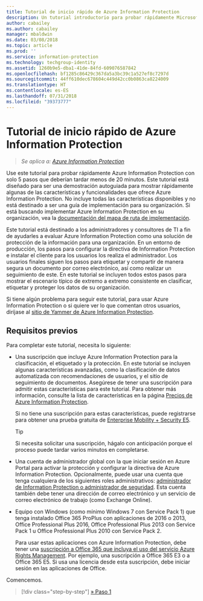 ```yaml
---
title: Tutorial de inicio rápido de Azure Information Protection
description: Un tutorial introductorio para probar rápidamente Microsoft Azure Information Protection para su organización, que debería durar unos 20 minutos.
author: cabailey
ms.author: cabailey
manager: mbaldwin
ms.date: 03/08/2018
ms.topic: article
ms.prod: ''
ms.service: information-protection
ms.technology: techgroup-identity
ms.assetid: 1260b9e5-dba1-41de-84fd-609076587842
ms.openlocfilehash: bf1285c86429c367da5a3bc39c1a527ef8c7297d
ms.sourcegitcommit: 44ff610dec678604c449d42cc0b0863ca8224009
ms.translationtype: HT
ms.contentlocale: es-ES
ms.lasthandoff: 07/31/2018
ms.locfileid: "39373777"
---
```

# <a name="quick-start-tutorial-for-azure-information-protection"></a>Tutorial de inicio rápido de Azure Information Protection 

>*Se aplica a: [Azure Information Protection](https://azure.microsoft.com/pricing/details/information-protection)*

Use este tutorial para probar rápidamente Azure Information Protection con solo 5 pasos que deberían tardar menos de 20 minutos. Este tutorial está diseñado para ser una demostración autoguiada para mostrar rápidamente algunas de las características y funcionalidades que ofrece Azure Information Protection. No incluye todas las características disponibles y no está destinado a ser una guía de implementación para su organización. Si está buscando implementar Azure Information Protection en su organización, vea la [documentación del mapa de ruta de implementación](../plan-design/deployment-roadmap.md). 

Este tutorial está destinado a los administradores y consultores de TI a fin de ayudarles a evaluar Azure Information Protection como una solución de protección de la información para una organización. En un entorno de producción, los pasos para configurar la directiva de Information Protection e instalar el cliente para los usuarios los realiza el administrador. Los usuarios finales siguen los pasos para etiquetar y compartir de manera segura un documento por correo electrónico, así como realizar un seguimiento de este. En este tutorial se incluyen todos estos pasos para mostrar el escenario típico de extremo a extremo consistente en clasificar, etiquetar y proteger los datos de su organización. 

Si tiene algún problema para seguir este tutorial, para usar Azure Information Protection o si quiere ver lo que comentan otros usuarios, diríjase al [sitio de Yammer de Azure Information Protection](https://www.yammer.com/askipteam/#/threads/inGroup?type=in_group&feedId=8652489&view=all).

## <a name="prerequisites"></a>Requisitos previos 
Para completar este tutorial, necesita lo siguiente:

- Una suscripción que incluye Azure Information Protection para la clasificación, el etiquetado y la protección. En este tutorial se incluyen algunas características avanzadas, como la clasificación de datos automatizada con recomendaciones de usuarios, y el sitio de seguimiento de documentos. Asegúrese de tener una suscripción para admitir estas características para este tutorial. Para obtener más información, consulte la lista de características en la página [Precios de Azure Information Protection](https://azure.microsoft.com/pricing/details/information-protection).
    
    Si no tiene una suscripción para estas características, puede registrarse para obtener una prueba gratuita de [Enterprise Mobility + Security E5](https://portal.office.com/Signup/Signup.aspx?OfferId=87dd2714-d452-48a0-a809-d2f58c4f68b7).
    
  > [!TIP] 
  > Si necesita solicitar una suscripción, hágalo con anticipación porque el proceso puede tardar varios minutos en completarse.

- Una cuenta de administrador global con la que iniciar sesión en Azure Portal para activar la protección y configurar la directiva de Azure Information Protection. Opcionalmente, puede usar una cuenta que tenga cualquiera de los siguientes roles administrativos: [administrador de Information Protection o administrador de seguridad](/azure/active-directory/active-directory-assign-admin-roles-azure-portal). Esta cuenta también debe tener una dirección de correo electrónico y un servicio de correo electrónico de trabajo (como Exchange Online).

- Equipo con Windows (como mínimo Windows 7 con Service Pack 1) que tenga instalado Office 365 ProPlus con aplicaciones de 2016 o 2013, Office Professional Plus 2016, Office Professional Plus 2013 con Service Pack 1 u Office Professional Plus 2010 con Service Pack 2. 
    
    Para usar estas aplicaciones con Azure Information Protection, debe tener una [suscripción a Office 365 que incluya el uso del servicio Azure Rights Management](http://download.microsoft.com/download/E/C/F/ECF42E71-4EC0-48FF-AA00-577AC14D5B5C/Azure_Information_Protection_licensing_datasheet_EN-US.pdf). Por ejemplo, una suscripción a Office 365 E3 o a Office 365 E5. Si usa una licencia desde esta suscripción, debe iniciar sesión en las aplicaciones de Office.

Comencemos.

>[!div class="step-by-step"]
[&#187; Paso 1](infoprotect-tutorial-step1.md)


